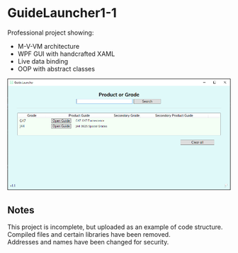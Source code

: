 # GuideLauncher1-1
Professional project showing:
* M-V-VM architecture 
* WPF GUI with handcrafted XAML 
* Live data binding 
* OOP with abstract classes 

![screenshot](screenshot.png "Screenshot")

## Notes
This project is incomplete, but uploaded as an example of code structure.  
Compiled files and certain libraries have been removed.  
Addresses and names have been changed for security.  
